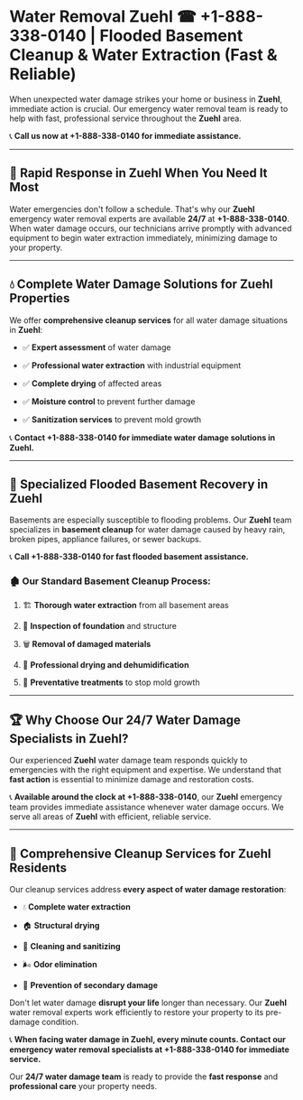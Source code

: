# Water Removal Zuehl ☎ +1-888-338-0140 | Flooded Basement Cleanup & Water Extraction (Fast & Reliable)

When unexpected water damage strikes your home or business in **Zuehl**, immediate action is crucial. Our emergency water removal team is ready to help with fast, professional service throughout the **Zuehl** area. 

📞 **Call us now at +1-888-338-0140 for immediate assistance.**
---
## 🚀 Rapid Response in Zuehl When You Need It Most
Water emergencies don't follow a schedule. That's why our **Zuehl** emergency water removal experts are available **24/7** at **+1-888-338-0140**. When water damage occurs, our technicians arrive promptly with advanced equipment to begin water extraction immediately, minimizing damage to your property.
---
## 💧 Complete Water Damage Solutions for Zuehl Properties
We offer **comprehensive cleanup services** for all water damage situations in **Zuehl**:
- ✅ **Expert assessment** of water damage  
- ✅ **Professional water extraction** with industrial equipment  
- ✅ **Complete drying** of affected areas  
- ✅ **Moisture control** to prevent further damage  
- ✅ **Sanitization services** to prevent mold growth  
📞 **Contact +1-888-338-0140 for immediate water damage solutions in Zuehl.**
---
## 🌊 Specialized Flooded Basement Recovery in Zuehl
Basements are especially susceptible to flooding problems. Our **Zuehl** team specializes in **basement cleanup** for water damage caused by heavy rain, broken pipes, appliance failures, or sewer backups. 
📞 **Call +1-888-338-0140 for fast flooded basement assistance.**
### 🏚️ Our Standard Basement Cleanup Process:
1. 🏗️ **Thorough water extraction** from all basement areas  
2. 🔎 **Inspection of foundation** and structure  
3. 🗑️ **Removal of damaged materials**  
4. 💨 **Professional drying and dehumidification**  
5. 🚫 **Preventative treatments** to stop mold growth  
---
## 🏆 Why Choose Our 24/7 Water Damage Specialists in Zuehl?
Our experienced **Zuehl** water damage team responds quickly to emergencies with the right equipment and expertise. We understand that **fast action** is essential to minimize damage and restoration costs.
📞 **Available around the clock at +1-888-338-0140**, our **Zuehl** emergency team provides immediate assistance whenever water damage occurs. We serve all areas of **Zuehl** with efficient, reliable service.
---
## 🧹 Comprehensive Cleanup Services for Zuehl Residents
Our cleanup services address **every aspect of water damage restoration**:
- 💧 **Complete water extraction**  
- 🏠 **Structural drying**  
- 🧼 **Cleaning and sanitizing**  
- 🌬️ **Odor elimination**  
- 🚫 **Prevention of secondary damage**  
Don't let water damage **disrupt your life** longer than necessary. Our **Zuehl** water removal experts work efficiently to restore your property to its pre-damage condition.
📞 **When facing water damage in Zuehl, every minute counts. Contact our emergency water removal specialists at +1-888-338-0140 for immediate service.**
Our **24/7 water damage team** is ready to provide the **fast response** and **professional care** your property needs.
